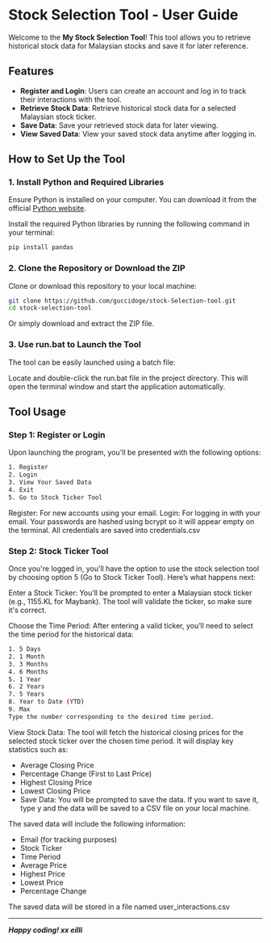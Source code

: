 # Stock Selection Tool - User Guide

Welcome to the **My Stock Selection Tool**! This tool allows you to retrieve historical stock data for Malaysian stocks and save it for later reference.

## Features
- **Register and Login**: Users can create an account and log in to track their interactions with the tool.
- **Retrieve Stock Data**: Retrieve historical stock data for a selected Malaysian stock ticker.
- **Save Data**: Save your retrieved stock data for later viewing.
- **View Saved Data**: View your saved stock data anytime after logging in.

## How to Set Up the Tool

### 1. Install Python and Required Libraries

Ensure Python is installed on your computer. You can download it from the official [Python website](https://www.python.org/downloads/).

Install the required Python libraries by running the following command in your terminal:

```bash
pip install pandas
```

### 2. Clone the Repository or Download the ZIP
Clone or download this repository to your local machine:

```bash
git clone https://github.com/guccidoge/stock-Selection-tool.git
cd stock-selection-tool
```
Or simply download and extract the ZIP file.

### 3. Use run.bat to Launch the Tool
The tool can be easily launched using a batch file:

Locate and double-click the run.bat file in the project directory.
This will open the terminal window and start the application automatically.

## Tool Usage
### Step 1: Register or Login
Upon launching the program, you'll be presented with the following options:

```bash
1. Register
2. Login
3. View Your Saved Data
4. Exit
5. Go to Stock Ticker Tool
```
Register: For new accounts using your email.
Login: For logging in with your email. 
Your passwords are hashed using bcrypt so it will appear empty on the terminal. 
All credentials are saved into credentials.csv

### Step 2: Stock Ticker Tool
Once you're logged in, you'll have the option to use the stock selection tool by choosing option 5 (Go to Stock Ticker Tool). Here’s what happens next:

Enter a Stock Ticker: You’ll be prompted to enter a Malaysian stock ticker (e.g., 1155.KL for Maybank). The tool will validate the ticker, so make sure it's correct.

Choose the Time Period: After entering a valid ticker, you’ll need to select the time period for the historical data:

```bash
1. 5 Days
2. 1 Month
3. 3 Months
4. 6 Months
5. 1 Year
6. 2 Years
7. 5 Years
8. Year to Date (YTD)
9. Max
Type the number corresponding to the desired time period.
```

View Stock Data: The tool will fetch the historical closing prices for the selected stock ticker over the chosen time period. It will display key statistics such as:

- Average Closing Price
- Percentage Change (First to Last Price)
- Highest Closing Price
- Lowest Closing Price
- Save Data: You will be prompted to save the data. If you want to save it, type y and the data will be saved to a CSV file on your local machine.

The saved data will include the following information:
- Email (for tracking purposes)
- Stock Ticker
- Time Period
- Average Price
- Highest Price
- Lowest Price
- Percentage Change

The saved data will be stored in a file named user_interactions.csv

---

***Happy coding! xx eilli***
